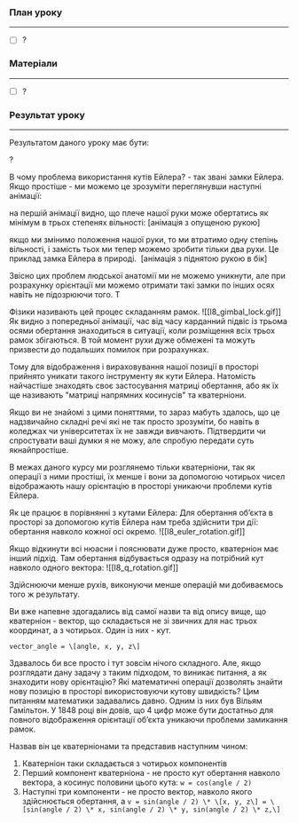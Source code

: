 
### План уроку
---
- [ ] ?

### Матеріали
---
- [ ] ?

### Результат уроку
---
Результатом даного уроку має бути:

?


В чому проблема використання кутів Ейлера? - так звані замки Ейлера. 
Якщо простіше - ми можемо це зрозуміти переглянувши наступні анімації:

на першій анімації видно, що плече нашої руки може обертатись як мінімум в трьох степенях вільності:
[анімація з опущеною рукою]

якщо ми змінимо положення нашої руки, то ми втратимо одну степінь вільності, і замість тьох ми тепер можемо зробити тільки два рухи. Це приклад замка Ейлера в природі. 
 [анімація з піднятою рукою в бік]

Звісно цих проблем людської анатомії ми не можемо уникнути, але при розрахунку орієнтації ми можемо отримати такі замки по інших осях навіть не підозрюючи того. Т

Фізики називають цей процес складанням рамок. 
![[l8_gimbal_lock.gif]]
Як видно з попередньої анімації, час від часу карданний підвіс із трьома осями обертання знаходиться в ситуації, коли розміщення всіх трьох рамок збігаються. В той момент рухи дуже обмежені та можуть призвести до подальших помилок при розрахунках. 

Тому для відображення і вираховування нашої позиції в просторі прийнято уникати такого інструменту як кути Ейлера. Натомість найчастіше знаходять своє застосування матриці обертання, або як їх ще називають "матриці напрямних косинусів" та кватерніони. 

Якщо ви не знайомі з цими поняттями, то зараз мабуть здалось, що це надзвичайно складні речі які не так просто зрозуміти, бо навіть в коледжах чи університетах їх не завжди вивчають. Підтвердити чи спростувати ваші думки я не можу, але спробую передати суть якнайпростіше. 

В межах даного курсу ми розглянемо тільки кватерніони, так як операції з ними простіші, їх менше і вони за допомогою чотирьох чисел відображають нашу орієнтацію в просторі уникаючи проблеми кутів Ейлера. 

Як це працює в порівнянні з кутами Ейлера: 
Для обертання обʼєкта в просторі за допомогою кутів Ейлера нам треба здійснити три дії: обертання навколо кожної осі окремо. 
![[l8_euler_rotation.gif]]

Якщо відкинути всі нюасни і пояснювати дуже просто, кватерніон має інший підхід. Там обертання відбувається одразу на потрібний кут навколо одного вектора:
![[l8_q_rotation.gif]]

Здійснюючи менше рухів, виконуючи менше операцій ми добиваємось того ж результату. 

Ви вже напевне здогадались від самої назви та від опису вище, що кватерніон - вектор, що складається не зі звичних для нас трьох координат, а з чотирьох. Один із них - кут. 

`vector_angle = \[angle, x, y, z\]`

Здавалось би все просто і тут зовсім нічого складного. Але, якщо розглядати дану задачу з таким підходом, то виникає питання, а як знаходити нову орієнтацію? Які математичні операції дозволять знайти нову позицію в просторі використовуючи кутову швидкість? Цим питанням математики задавались давно. 
Одним із них був Вільям Гамільтон. У 1848 році він довів, що 4 цифр може бути достатньо для повного відображення орієнтації обʼєкта уникаючи проблеми замикання рамок. 

Назвав він це кватерніонами та представив наступним чином:

1. Кватерніон таки складається з чотирьох компонентів
2. Перший компонент кватерніона - не просто кут обертання навколо вектора, а косинус половини цього кута:
`w = cos(angle / 2)`
3. Наступні три компоненти - не просто вектор, навколо якого здійснюється обертання, а 
`v = sin(angle / 2) \* \[x, y, z\] = \[sin(angle / 2) \* x, sin(angle / 2) \* y, sin(angle / 2) \* z,\]`
